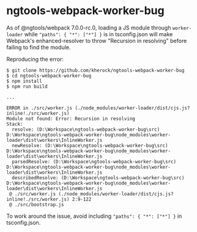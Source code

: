 # ngtools-webpack-worker-bug

As of @ngtools/webpack 7.0.0-rc.0, loading a JS module through `worker-loader` while `"paths": { "*": ["*"] }` is in tsconfig.json will
make Webpack's enhanced-resolver to throw "Recursion in resolving" before failing to find the module.

Reproducing the error:

```
$ git clone https://github.com/kherock/ngtools-webpack-worker-bug
$ cd ngtools-webpack-worker-bug
$ npm install
$ npm run build

...

ERROR in ./src/worker.js (./node_modules/worker-loader/dist/cjs.js?inline!./src/worker.js)
Module not found: Error: Recursion in resolving
Stack:
  resolve: (D:\Workspace\ngtools-webpack-worker-bug\src) D:\Workspace\ngtools-webpack-worker-bug\node_modules\worker-loader\dist\workers\InlineWorker.js
  newResolve: (D:\Workspace\ngtools-webpack-worker-bug\src) D:\Workspace\ngtools-webpack-worker-bug\node_modules\worker-loader\dist\workers\InlineWorker.js
  parsedResolve: (D:\Workspace\ngtools-webpack-worker-bug\src) D:\Workspace\ngtools-webpack-worker-bug\node_modules\worker-loader\dist\workers\InlineWorker.js
  describedResolve: (D:\Workspace\ngtools-webpack-worker-bug\src) D:\Workspace\ngtools-webpack-worker-bug\node_modules\worker-loader\dist\workers\InlineWorker.js
 @ ./src/worker.js (./node_modules/worker-loader/dist/cjs.js?inline!./src/worker.js) 2:9-122
 @ ./src/bootstrap.js
```

To work around the issue, avoid including `"paths": { "*": ["*"] }` in tsconfig.json.
